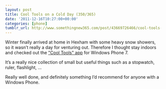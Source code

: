 ```yaml
---
layout: post
title: Cool Tools on a Cold Day (350/365)
date: '2011-12-16T10:27:00+00:00'
categories: [phone]
tumblr_url: http://www.somethingnew365.com/post/43669726466/cool-tools-on-a-cold-day-350365
---
```

Winter finally arrived at home in Hexham with some heavy snow showers, so it wasn’t really a day for venturing out. Therefore I thought stay indoors and checked out the ["Cool Tools" app](http://www.windowsphone.com/en-gb/apps/a1059a9f-ad34-451d-a275-562fb2eb189d) for Windows Phone 7.

It’s a really nice collection of small but useful things such as a stopwatch, ruler, flashlight, ...

Really well done, and definitely something I’d recommend for anyone with a Windows Phone. 
